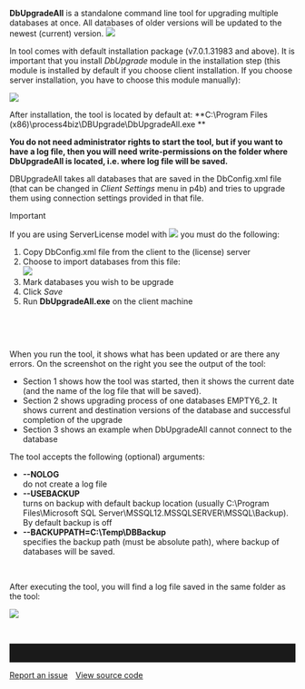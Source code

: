**DbUpgradeAll** is a standalone command line tool for upgrading
multiple databases at once. All databases of older versions will be
updated to the newest (current) version.
![](//images.ctfassets.net/utx1h0gfm1om/1bvalNyTr6oWySwyMgus6u/302269c4749b7125ba8bf63fc4749299/329537.png)

In tool comes with default installation package (v7.0.1.31983 and
above). It is important that you install *DbUpgrade* module in the
installation step (this module is installed by default if you choose
client installation. If you choose server installation, you have to
choose this module manually):  
  
![](//images.ctfassets.net/utx1h0gfm1om/5XIbMD9xo446GiqEmASIcs/8adb177ed246f2a025c7040275455e0a/329200.png)

After installation, the tool is located by default at: **C:\\Program
Files (x86)\\process4biz\\DBUpgrade\\DbUpgradeAll.exe **

 
**You do not need administrator rights to start the tool, but if you
want to have a log file, then you will need write-permissions on the
folder where DbUpgradeAll is located, i.e. where log file will be saved.**

DBUpgradeAll takes all databases that are saved in the DbConfig.xml file
(that can be changed in *Client Settings* menu in p4b) and tries to
upgrade them using connection settings provided in that file.

Important

If you are using ServerLicense model with ![](//images.ctfassets.net/utx1h0gfm1om/45jLjnTrew8MGeweUs2goy/7bf3853d2e53c4bff17c5f7750026380/329196.png) you must do the following:

1.  Copy DbConfig.xml file from the client to the (license) server
2.  Choose to import databases from this file:  
    ![](//images.ctfassets.net/utx1h0gfm1om/RudqLfMViMuqusM2kMgCq/ac32298fc274db6bab9a95e3f905dab2/329199.png)
3.  Mark databases you wish to be upgrade
4.  Click *Save*
5.  Run **DbUpgradeAll.exe** on the client machine

 

 

When you run the tool, it shows what has been updated or are there any
errors. On the screenshot on the right you see the output of the tool:

-   Section 1 shows how the tool was started, then it shows the current
    date (and the name of the log file that will be saved).
-   Section 2 shows upgrading process of one databases EMPTY6\_2. It
    shows current and destination versions of the database and
    successful completion of the upgrade
-   Section 3 shows an example when DbUpgradeAll cannot connect to the
    database

The tool accepts the following (optional) arguments:

-   **--NOLOG**  
    do not create a log file
-   **--USEBACKUP**  
    turns on backup with default backup location (usually C:\\Program
    Files\\Microsoft SQL Server\\MSSQL12.MSSQLSERVER\\MSSQL\\Backup). By
    default backup is off
-   **--BACKUPPATH=C:\\Temp\\DBBackup**  
    specifies the backup path (must be absolute path), where backup of
    databases will be saved.

 

After executing the tool, you will find a log file saved in the same
folder as the tool:

![](//images.ctfassets.net/utx1h0gfm1om/7wRDCSBAJOQeskcequkIoO/abfae7d230bba635c9fc785bd56b0d6e/329528.png)

 
<hr style="padding-top:2rem" />
<a href="https://github.com/process4/docs/issues" target="_blank" class="bgw btn btn-primary btn-lg shadow-sm">Report an issue</a>
<a href="https://github.com/process4/docs" target="_blank" class="bgw btn btn-primary btn-lg shadow-sm" style="margin-left:10px;">View source code</a>